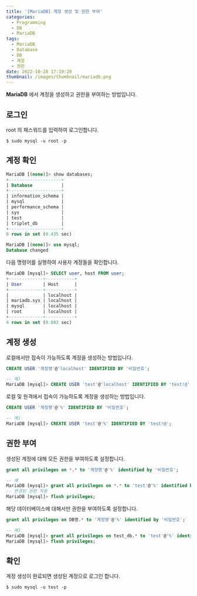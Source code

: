 ```yaml
---
title: '[MariaDB] 계정 생성 및 권한 부여'
categories:
  - Programming
  - DB
  - MariaDB
tags:
  - MariaDB
  - Database
  - DB
  - 계정
  - 권한
date: 2022-10-28 17:19:20
thumbnail: /images/thumbnail/mariadb.png
---
```


**MariaDB** 에서 계정을 생성하고 권한을 부여하는 방법입니다.

## 로그인

root 의 패스워드를 입력하여 로그인합니다.

```shell
$ sudo mysql -u root -p
```

## 계정 확인

```sql
MariaDB [(none)]> show databases;
+--------------------+
| Database           |
+--------------------+
| information_schema |
| mysql              |
| performance_schema |
| sys                |
| test               |
| triplet_db         |
+--------------------+
6 rows in set (0.435 sec)

MariaDB [(none)]> use mysql;
Database changed
```

다음 명령어를 실행하여 사용자 계정들을 확인합니다.

```sql
MariaDB [mysql]> SELECT user, host FROM user;
+-------------+-----------+
| User        | Host      |
+-------------+-----------+
|             | localhost |
| mariadb.sys | localhost |
| mysql       | localhost |
| root        | localhost |
+-------------+-----------+
4 rows in set (0.002 sec)
```

## 계정 생성

로컬에서만 접속이 가능하도록 계정을 생성하는 방법입니다.

```sql
CREATE USER '계정명'@'localhost' IDENTIFIED BY '비밀번호';
```

```sql
-- 예)
MariaDB [mysql]> CREATE USER 'test'@'localhost' IDENTIFIED BY 'test!@';
```

로컬 및 원격에서 접속이 가능하도록 계정을 생성하는 방법입니다.

```sql
CREATE USER '계정명'@'%' IDENTIFIED BY '비밀번호';
```

```sql
-- 예)
MariaDB [mysql]> CREATE USER 'test'@'%' IDENTIFIED BY 'test!@';
```

## 권한 부여

생성된 계정에 대해 모든 권한을 부여하도록 설정합니다.

```sql
grant all privileges on *.* to '계정명'@'%' identified by '비밀번호';
```

```sql
-- 예
MariaDB [mysql]> grant all privileges on *.* to 'test'@'%' identified by 'test!@';
-- 변경된 권한 적용
MariaDB [mysql]> flush privileges;
```

해당 데이터베이스에 대해서만 권한을 부여하도록 설정합니다.

```sql
grant all privileges on DB명.* to '계정명'@'%' identified by '비밀번호';
```

```sql
-- 예)
MariaDB [mysql]> grant all privileges on test_db.* to 'test'@'%' identified by 'test!@';
MariaDB [mysql]> flush privileges;
```

## 확인

계정 생성이 완료되면 생성된 계정으로 로그인 합니다.

```shell
$ sudo mysql -u test -p
```
